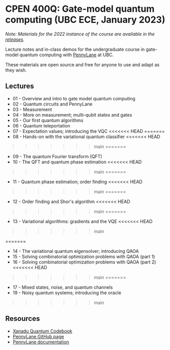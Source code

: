 # CPEN 400Q: Gate-model quantum computing (UBC ECE, January 2023)

*Note: Materials for the 2022 instance of the course are available in the [releases](https://github.com/glassnotes/CPEN-400Q/releases/tag/v1-W2022).*

Lecture notes and in-class demos for the undergraduate course in gate-model quantum computing with [PennyLane](https://github.com/PennyLaneAI/pennylane/) at UBC. 

These materials are open source and free for anyone to use and adapt as they
wish.


## Lectures

* 01 - Overview and intro to gate model quantum computing
* 02 - Quantum circuits and PennyLane 
* 03 - Measurement
* 04 - More on measurement; multi-qubit states and gates
* 05 - Our first quantum algorithms
* 06 - Quantum teleportation 
* 07 - Expectation values; introducing the VQC
<<<<<<< HEAD
=======
* 08 - Hands-on with the variational quantum classifier
<<<<<<< HEAD
>>>>>>> main
=======
* 09 - The quantum Fourier transform (QFT)
* 10 - The QFT and quantum phase estimation
<<<<<<< HEAD
>>>>>>> main
=======
* 11 - Quantum phase estimation; order finding
<<<<<<< HEAD
>>>>>>> main
=======
* 12 - Order finding and Shor's algorithm
<<<<<<< HEAD
>>>>>>> main
=======
* 13 - Variational algorithms: gradients and the VQE 
<<<<<<< HEAD
>>>>>>> main

=======
* 14 - The variational quantum eigensolver; introducing QAOA
* 15 - Solving combinatorial optimization problems with QAOA (part 1)
* 16 - Solving combinatorial optimization problems with QAOA (part 2)
<<<<<<< HEAD
 
>>>>>>> main
=======
* 17 - Mixed states, noise, and quantum channels
* 19 - Noisy quantum systems; introducing the oracle 

>>>>>>> main
## Resources

 - [Xanadu Quantum Codebook](https://codebook.xanadu.ai/)
 - [PennyLane GitHub page](https://github.com/PennyLaneAI/pennylane/) 
 - [PennyLane documentation](https://pennylane.readthedocs.io/en/stable/)
